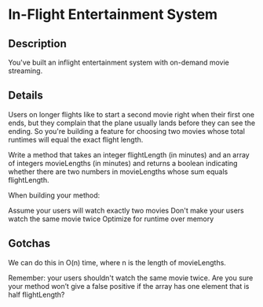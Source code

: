 # In-Flight Entertainment System

## Description
You've built an inflight entertainment system with on-demand movie streaming.

## Details
Users on longer flights like to start a second movie right when their first one ends, but they complain that the plane usually lands before they can see the ending. So you're building a feature for choosing two movies whose total runtimes will equal the exact flight length.

Write a method that takes an integer flightLength (in minutes) and an array of integers movieLengths (in minutes) and returns a boolean indicating whether there are two numbers in movieLengths whose sum equals flightLength.

When building your method:

Assume your users will watch exactly two movies
Don't make your users watch the same movie twice
Optimize for runtime over memory

## Gotchas
We can do this in O(n) time, where n is the length of movieLengths.

Remember: your users shouldn't watch the same movie twice. Are you sure your method won’t give a false positive if the array has one element that is half flightLength?
